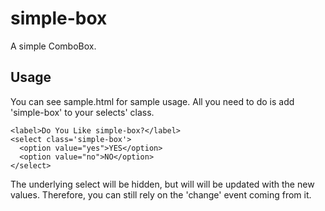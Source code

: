 simple-box
==========

A simple ComboBox.

Usage
-----

You can see sample.html for sample usage.
All you need to do is add 'simple-box' to your selects' class.

    <label>Do You Like simple-box?</label>
    <select class='simple-box'>
      <option value="yes">YES</option>
      <option value="no">NO</option>
    </select>

The underlying select will be hidden, but will will be updated with
the new values. Therefore, you can still rely on the 'change' event
coming from it.
